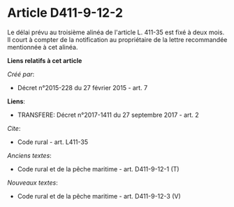 # Article D411-9-12-2

Le délai prévu au troisième alinéa de l'article L. 411-35 est fixé à deux mois. Il court à compter de la notification au
propriétaire de la lettre recommandée mentionnée à cet alinéa.

**Liens relatifs à cet article**

_Créé par_:

  - Décret n°2015-228 du 27 février 2015 - art. 7

**Liens**:

  - TRANSFERE: Décret n°2017-1411 du 27 septembre 2017 - art. 2

_Cite_:

  - Code rural - art. L411-35

_Anciens textes_:

  - Code rural et de la pêche maritime - art. D411-9-12-1 (T)

_Nouveaux textes_:

  - Code rural et de la pêche maritime - art. D411-9-12-3 (V)
